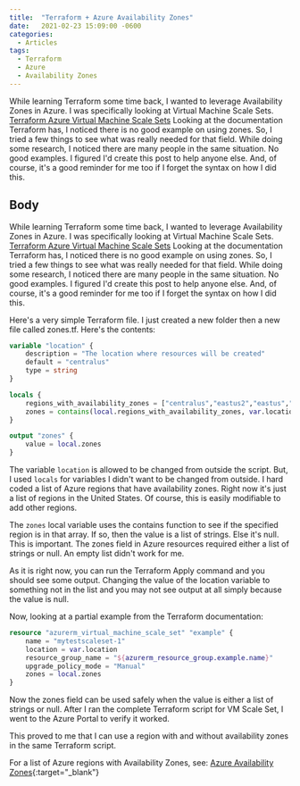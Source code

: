 ```yaml
---
title:  "Terraform + Azure Availability Zones"
date:   2021-02-23 15:09:00 -0600
categories:
  - Articles
tags: 
  - Terraform
  - Azure
  - Availability Zones
---
```


While learning Terraform some time back, I wanted to leverage Availability Zones in Azure. I was specifically looking at Virtual Machine Scale Sets. [Terraform Azure Virtual Machine Scale Sets](https://www.terraform.io/docs/providers/azurerm/r/virtual_machine_scale_set.html) Looking at the documentation Terraform has, I noticed there is no good example on using zones. So, I tried a few things to see what was really needed for that field. While doing some research, I noticed there are many people in the same situation. No good examples. I figured I'd create this post to help anyone else. And, of course, it's a good reminder for me too if I forget the syntax on how I did this.

## Body

While learning Terraform some time back, I wanted to leverage Availability Zones in Azure. I was specifically looking at Virtual Machine Scale Sets. [Terraform Azure Virtual Machine Scale Sets](https://www.terraform.io/docs/providers/azurerm/r/virtual_machine_scale_set.html) Looking at the documentation Terraform has, I noticed there is no good example on using zones. So, I tried a few things to see what was really needed for that field. While doing some research, I noticed there are many people in the same situation. No good examples. I figured I'd create this post to help anyone else. And, of course, it's a good reminder for me too if I forget the syntax on how I did this.

Here's a very simple Terraform file. I just created a new folder then a new file called zones.tf. Here's the contents:

``` terraform
variable "location" {
    description = "The location where resources will be created"
    default = "centralus"
    type = string
}

locals {
    regions_with_availability_zones = ["centralus","eastus2","eastus","westus"]
    zones = contains(local.regions_with_availability_zones, var.location) ? list("1","2","3") : null
}

output "zones" {
    value = local.zones
}
```

The variable `location` is allowed to be changed from outside the script. But, I used `locals` for variables I didn't want to be changed from outside. I hard coded a list of Azure regions that have availability zones. Right now it's just a list of regions in the United States. Of course, this is easily modifiable to add other regions.

The `zones` local variable uses the contains function to see if the specified region is in that array. If so, then the value is a list of strings. Else it's null. This is important. The zones field in Azure resources required either a list of strings or null. An empty list didn't work for me.

As it is right now, you can run the Terraform Apply command and you should see some output. Changing the value of the location variable to something not in the list and you may not see output at all simply because the value is null.

Now, looking at a partial example from the Terraform documentation:

``` terraform
resource "azurerm_virtual_machine_scale_set" "example" { 
    name = "mytestscaleset-1" 
    location = var.location
    resource_group_name = "${azurerm_resource_group.example.name}" 
    upgrade_policy_mode = "Manual" 
    zones = local.zones
}
```

Now the zones field can be used safely when the value is either a list of strings or null. After I ran the complete Terraform script for VM Scale Set, I went to the Azure Portal to verify it worked.

This proved to me that I can use a region with and without availability zones in the same Terraform script.

For a list of Azure regions with Availability Zones, see: [Azure Availability Zones](https://docs.microsoft.com/en-us/azure/availability-zones/az-overview){:target="_blank"}
